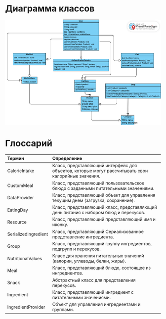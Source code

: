 # Диаграмма классов  

![Диаграмма классов](https://github.com/vladmoiseev/Vshop/blob/master/diagrams/img/class.png)

# Глоссарий

| Термин                   | Определение                                                                                       |
|:------------------------|:--------------------------------------------------------------------------------------------------|
| CaloricIntake            | Класс, представляющий интерфейс для объектов, которые могут рассчитывать свои калорийные значения. |
| CustomMeal               |Класс, представляющий пользовательское блюдо с заданными питательными значениями. |
| DataProvider             | Класс, представляющий объект для управления текущим днем (загрузка, сохранение). |
| EatingDay                | Класс, представляющий класс, представляющий день питания с набором блюд и перекусов. |
| Resource                 | Класс, представляющий представляющий имя и иконку. |
| SerializedIngredient     | Класс, представляющий Сериализованное представление ингредиента. |
| Group                    | Класс, представляющий группу ингредиентов, подгрупп и перекусов. |
| NutritionalValues        | Класс для хранения питательных значений (калории, углеводы, белки, жиры). |
| Meal                     | Класс, представляющий блюдо, состоящее из ингредиентов. |
| Snack                    | Абстрактный класс для представления перекусов. |
| Ingredient               | Класс, представляющий ингредиент с питательными значениями. |
| IngredientProvider       | Объект для управления ингредиентами и группами. |
